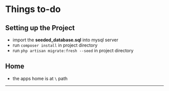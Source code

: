 # Things to-do
## Setting up the Project

- import the **seeded_database.sql** into mysql server
- run `composer install` in project directory
- run `php artisan migrate:fresh --seed` in project directory

## Home

- the apps home is at `\` path

<hr>